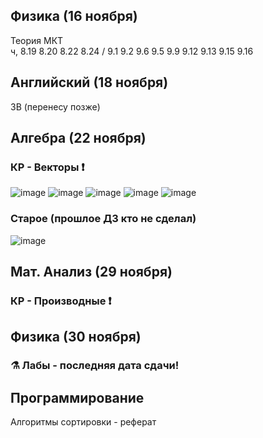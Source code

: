 ## Физика (16 ноября)
Теория МКТ 
<br>
ч, 8.19 8.20 8.22 8.24 / 9.1 9.2 9.6 9.5 9.9 9.12 9.13 9.15 9.16

## Английский (18 ноября)
3B (перенесу позже)

## Алгебра (22 ноября)
### КР - Векторы ❗
![image](https://user-images.githubusercontent.com/70198995/201990464-401b00b8-5b20-47a4-b4f4-69d86766e558.png)
![image](https://user-images.githubusercontent.com/70198995/201990269-ff450ba7-67b0-4079-adef-d5cf9526aaf1.png)
![image](https://user-images.githubusercontent.com/70198995/201985031-a1d7b8f5-a876-4c28-a3f1-7417cb87ab42.png)
![image](https://user-images.githubusercontent.com/70198995/201985141-cb0e5fb9-99a4-4a75-bf60-971231bf9651.png)
![image](https://user-images.githubusercontent.com/70198995/201989191-266b184b-5ff1-4124-8b7a-10dd24917921.png)
### Старое (прошлое ДЗ кто не сделал)
![image](https://user-images.githubusercontent.com/70198995/201985213-c147f55e-15b4-4cdd-b3e5-ab07c6d87bdc.png)
## Мат. Анализ (29 ноября)
### КР - Производные ❗
## Физика (30 ноября)
### ⚗️ Лабы - последняя дата сдачи!

## Программирование
Алгоритмы сортировки - реферат
